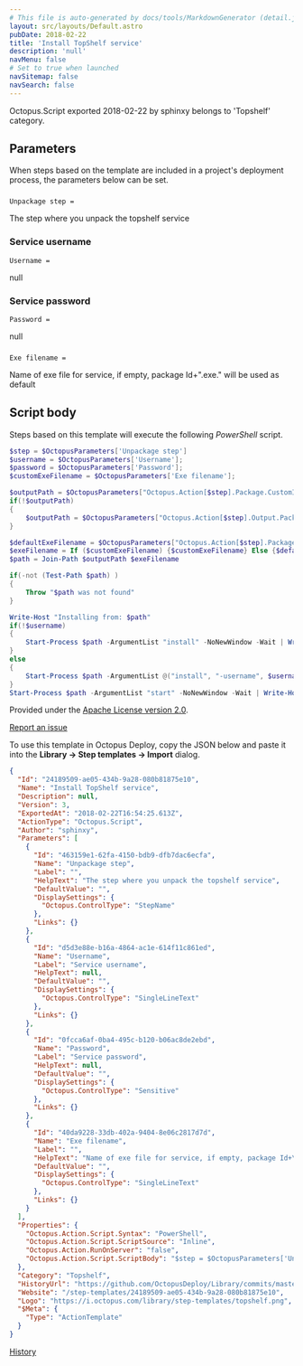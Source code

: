 ```yaml
---
# This file is auto-generated by docs/tools/MarkdownGenerator (detail.js)
layout: src/layouts/Default.astro
pubDate: 2018-02-22
title: 'Install TopShelf service'
description: 'null'
navMenu: false
# Set to true when launched
navSitemap: false
navSearch: false
---
```


Octopus.Script exported 2018-02-22 by sphinxy belongs to 'Topshelf' category.

## Parameters

When steps based on the template are included in a project's deployment process, the parameters below can be set.


<div class="param">

### 

`Unpackage step = `

The step where you unpack the topshelf service

</div>
        
<div class="param">

### Service username

`Username = `

null

</div>
        
<div class="param">

### Service password

`Password = `

null

</div>
        
<div class="param">

### 

`Exe filename = `

Name of exe file for service, if empty, package Id+".exe." will be used as default

</div>
        

## Script body

Steps based on this template will execute the following *PowerShell* script.

```powershell
$step = $OctopusParameters['Unpackage step']
$username = $OctopusParameters['Username'];
$password = $OctopusParameters['Password'];
$customExeFilename = $OctopusParameters['Exe filename'];

$outputPath = $OctopusParameters["Octopus.Action[$step].Package.CustomInstallationDirectory"]
if(!$outputPath) 
{
    $outputPath = $OctopusParameters["Octopus.Action[$step].Output.Package.InstallationDirectoryPath"]
}

$defaultExeFilename = $OctopusParameters["Octopus.Action[$step].Package.NuGetPackageId"] + ".exe"
$exeFilename = If ($customExeFilename) {$customExeFilename} Else {$defaultExeFilename}
$path = Join-Path $outputPath $exeFilename

if(-not (Test-Path $path) )
{
    Throw "$path was not found"
}

Write-Host "Installing from: $path"
if(!$username)
{
    Start-Process $path -ArgumentList "install" -NoNewWindow -Wait | Write-Host
} 
else 
{
    Start-Process $path -ArgumentList @("install", "-username", $username, "-password", $password) -NoNewWindow -Wait | Write-Host
}
Start-Process $path -ArgumentList "start" -NoNewWindow -Wait | Write-Host

```

Provided under the [Apache License version 2.0](https://github.com/OctopusDeploy/Library/blob/master/LICENSE.txt).

[Report an issue](https://github.com/OctopusDeploy/Library/issues/new?assignees=&labels=&projects=&template=bug-report.yml&title=Issue%20with%20Install%20TopShelf%20service&step-template=Install%20TopShelf%20service)

<div class="get-json">

To use this template in Octopus Deploy, copy the JSON below and paste it into the **Library → Step templates → Import** dialog.

```json
{
  "Id": "24189509-ae05-434b-9a28-080b81875e10",
  "Name": "Install TopShelf service",
  "Description": null,
  "Version": 3,
  "ExportedAt": "2018-02-22T16:54:25.613Z",
  "ActionType": "Octopus.Script",
  "Author": "sphinxy",
  "Parameters": [
    {
      "Id": "463159e1-62fa-4150-bdb9-dfb7dac6ecfa",
      "Name": "Unpackage step",
      "Label": "",
      "HelpText": "The step where you unpack the topshelf service",
      "DefaultValue": "",
      "DisplaySettings": {
        "Octopus.ControlType": "StepName"
      },
      "Links": {}
    },
    {
      "Id": "d5d3e88e-b16a-4864-ac1e-614f11c861ed",
      "Name": "Username",
      "Label": "Service username",
      "HelpText": null,
      "DefaultValue": "",
      "DisplaySettings": {
        "Octopus.ControlType": "SingleLineText"
      },
      "Links": {}
    },
    {
      "Id": "0fcca6af-0ba4-495c-b120-b06ac8de2ebd",
      "Name": "Password",
      "Label": "Service password",
      "HelpText": null,
      "DefaultValue": "",
      "DisplaySettings": {
        "Octopus.ControlType": "Sensitive"
      },
      "Links": {}
    },
    {
      "Id": "40da9228-33db-402a-9404-8e06c2817d7d",
      "Name": "Exe filename",
      "Label": "",
      "HelpText": "Name of exe file for service, if empty, package Id+\".exe.\" will be used as default",
      "DefaultValue": "",
      "DisplaySettings": {
        "Octopus.ControlType": "SingleLineText"
      },
      "Links": {}
    }
  ],
  "Properties": {
    "Octopus.Action.Script.Syntax": "PowerShell",
    "Octopus.Action.Script.ScriptSource": "Inline",
    "Octopus.Action.RunOnServer": "false",
    "Octopus.Action.Script.ScriptBody": "$step = $OctopusParameters['Unpackage step']\n$username = $OctopusParameters['Username'];\n$password = $OctopusParameters['Password'];\n$customExeFilename = $OctopusParameters['Exe filename'];\n\n$outputPath = $OctopusParameters[\"Octopus.Action[$step].Package.CustomInstallationDirectory\"]\nif(!$outputPath) \n{\n    $outputPath = $OctopusParameters[\"Octopus.Action[$step].Output.Package.InstallationDirectoryPath\"]\n}\n\n$defaultExeFilename = $OctopusParameters[\"Octopus.Action[$step].Package.NuGetPackageId\"] + \".exe\"\n$exeFilename = If ($customExeFilename) {$customExeFilename} Else {$defaultExeFilename}\n$path = Join-Path $outputPath $exeFilename\n\nif(-not (Test-Path $path) )\n{\n    Throw \"$path was not found\"\n}\n\nWrite-Host \"Installing from: $path\"\nif(!$username)\n{\n    Start-Process $path -ArgumentList \"install\" -NoNewWindow -Wait | Write-Host\n} \nelse \n{\n    Start-Process $path -ArgumentList @(\"install\", \"-username\", $username, \"-password\", $password) -NoNewWindow -Wait | Write-Host\n}\nStart-Process $path -ArgumentList \"start\" -NoNewWindow -Wait | Write-Host\n"
  },
  "Category": "Topshelf",
  "HistoryUrl": "https://github.com/OctopusDeploy/Library/commits/master/step-templates//opt/buildagent/work/75443764cd38076d/step-templates/topshelf-install.json",
  "Website": "/step-templates/24189509-ae05-434b-9a28-080b81875e10",
  "Logo": "https://i.octopus.com/library/step-templates/topshelf.png",
  "$Meta": {
    "Type": "ActionTemplate"
  }
}
```

[History](https://github.com/OctopusDeploy/Library/commits/master/step-templates/https://github.com/OctopusDeploy/Library/commits/master/step-templates//opt/buildagent/work/75443764cd38076d/step-templates/topshelf-install.json)

</div>
